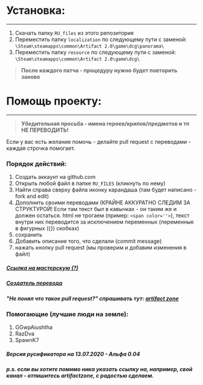 # Установка:
-------------
1. Cкачать папку `RU_files` из этого репозитория
2. Переместить папку `localization` по следующему пути с заменой: <br> `\Steam\steamapps\common\Artifact 2.0\game\dcg\panorama\`
3. Переместить папку `resource` по следующему пути с заменой: <br/> `\Steam\steamapps\common\Artifact 2.0\game\dcg\`

> **После каждого патча - процедуру нужно будет повторить заново**

# Помощь проекту:
-------------
> **Убедительная просьба - имена героев/крипов/предметов и тп НЕ ПЕРЕВОДИТЬ!**

Если у вас есть желание помочь - делайте pull request с переводами - каждая строчка помогает.
### Порядок действий:
1. Создать аккаунт на github.com
2. Открыть любой файл в папке `RU_FILES` (кликнуть по нему)
3. Найти справа сверху файла иконку карандаша (там будет написано - fork and edit)
4. Дополнить своими переводами (КРАЙНЕ АККУРАТНО СЛЕДИМ ЗА СТРУКТУРОЙ! Если там текст был в кавычках - он таким же и должен остаться.
html не трогаем (пример: `<span color=''>`), текст внутри них переводится за исключением переменных (переменные в фигурных ({}) скобках)
5. сохранить
6. Добавить описание того, что сделали (commit message)
7. нажать кнопку pull request (мы проверим и добавим изменения в файл)

##### [Ссылка на мастерскую (?)](https://steamcommunity.com/sharedfiles/filedetails/?id=2161392753)
##### [Создатель перевода](https://steamcommunity.com/id/lal_too1488)
##### "Не понял что такое pull request?" спрашивать тут: [artifact zone](https://vk.com/the_artifactzone)

### Помогающие (лучшие люди на земле):
1. GGwpAiushtha
2. RazDva
3. SpawnK7

##### Версия русификатора на 13.07.2020 - Альфа 0.04
##### p.s. если вы хотите помимо ника указать ссылку на, например, свой канал - отпишитесь artifactzone, с радостью сделаем.

